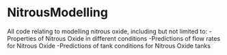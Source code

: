 # NitrousModelling
All code relating to modelling nitrous oxide, including but not limited to:
-Properties of Nitrous Oxide in different conditions
-Predictions of flow rates for Nitrous Oxide
-Predictions of tank conditions for Nitrous Oxide tanks
